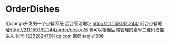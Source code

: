 # OrderDishes
用django开发的一个点餐系统
后台管理地址:http://211.159.182.244/
前台点餐地址:http://211.159.182.244/order/desk=76  也可以根据后端管理的桌号二维码扫描进入
帐号:1226282476@qq.com
密码:tanjie1996
